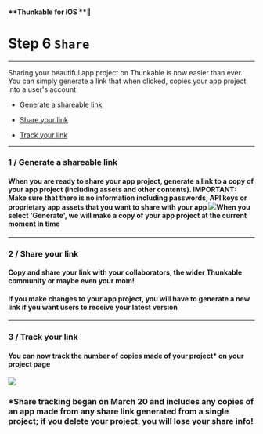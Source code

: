 #### **Thunkable for iOS **

# Step 6 `Share`

---

Sharing your beautiful app project on Thunkable is now easier than ever.  You can simply generate a link that when clicked, copies your app project into a user's account

* [Generate a shareable link](#1--generate-a-shareable-link)

* [Share your link](#2--share-your-link)

* [Track your link](#3--track-your-link)

---

### 1 / Generate a shareable link

#### When you are ready to share your app project, generate a link to a copy of your app project \(including assets and other contents\). IMPORTANT: Make sure that there is no information including passwords, API keys or proprietary app assets that you want to share with your app ![](/assets/share-✕-fig-2.gif)When you select 'Generate', we will make a copy of your app project at the current moment in time

---

### 2 / Share your link

#### Copy and share your link with your collaborators, the wider Thunkable community or maybe even your mom!

#### If you make changes to your app project, you will have to generate a new link if you want users to receive your latest version

---

### 3 / Track your link

#### You can now track the number of copies made of your project\* on your project page

#### ![](/assets/share-✕-fig-1.png)

### \*Share tracking began on March 20 and includes any copies of an app made from any share link generated from a single project; if you delete your project, you will lose your share info!



